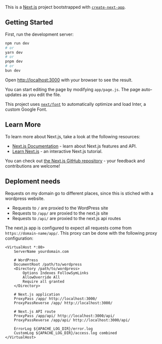 This is a [Next.js](https://nextjs.org/) project bootstrapped with [`create-next-app`](https://github.com/vercel/next.js/tree/canary/packages/create-next-app).

## Getting Started

First, run the development server:

```bash
npm run dev
# or
yarn dev
# or
pnpm dev
# or
bun dev
```

Open [http://localhost:3000](http://localhost:3000) with your browser to see the result.

You can start editing the page by modifying `app/page.js`. The page auto-updates as you edit the file.

This project uses [`next/font`](https://nextjs.org/docs/basic-features/font-optimization) to automatically optimize and load Inter, a custom Google Font.

## Learn More

To learn more about Next.js, take a look at the following resources:

- [Next.js Documentation](https://nextjs.org/docs) - learn about Next.js features and API.
- [Learn Next.js](https://nextjs.org/learn) - an interactive Next.js tutorial.

You can check out [the Next.js GitHub repository](https://github.com/vercel/next.js/) - your feedback and contributions are welcome!

## Deploment needs

Requests on my domain go to different places, since this is stiched with a wordpress website.

- Requests to `/` are proxied to the WordPress site
- Requests to `/app/` are proxied to the next.js site
- Requests to `/api/` are proxied to the next.js api routes

The next.js app is configured to expect all requests come from `https://domain-name/app/`. This proxy can be done with the following proxy configuration:
```
<VirtualHost *:80>
    ServerName yourdomain.com

    # WordPress
    DocumentRoot /path/to/wordpress
    <Directory /path/to/wordpress>
        Options Indexes FollowSymLinks
        AllowOverride All
        Require all granted
    </Directory>

    # Next.js application
    ProxyPass /app/ http://localhost:3000/
    ProxyPassReverse /app/ http://localhost:3000/

    # Next.js API route
    ProxyPass /app/api/ http://localhost:3000/api/
    ProxyPassReverse /app/api/ http://localhost:3000/api/

    ErrorLog ${APACHE_LOG_DIR}/error.log
    CustomLog ${APACHE_LOG_DIR}/access.log combined
</VirtualHost>
```
